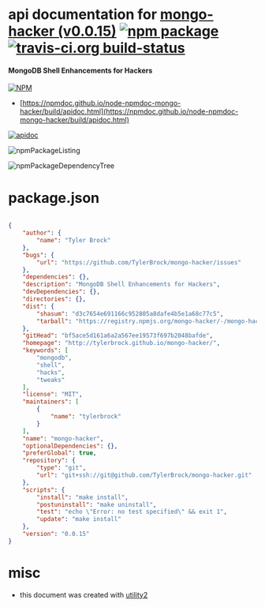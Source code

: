 # api documentation for  [mongo-hacker (v0.0.15)](http://tylerbrock.github.io/mongo-hacker/)  [![npm package](https://img.shields.io/npm/v/npmdoc-mongo-hacker.svg?style=flat-square)](https://www.npmjs.org/package/npmdoc-mongo-hacker) [![travis-ci.org build-status](https://api.travis-ci.org/npmdoc/node-npmdoc-mongo-hacker.svg)](https://travis-ci.org/npmdoc/node-npmdoc-mongo-hacker)
#### MongoDB Shell Enhancements for Hackers

[![NPM](https://nodei.co/npm/mongo-hacker.png?downloads=true&downloadRank=true&stars=true)](https://www.npmjs.com/package/mongo-hacker)

- [https://npmdoc.github.io/node-npmdoc-mongo-hacker/build/apidoc.html](https://npmdoc.github.io/node-npmdoc-mongo-hacker/build/apidoc.html)

[![apidoc](https://npmdoc.github.io/node-npmdoc-mongo-hacker/build/screenCapture.buildCi.browser.%252Ftmp%252Fbuild%252Fapidoc.html.png)](https://npmdoc.github.io/node-npmdoc-mongo-hacker/build/apidoc.html)

![npmPackageListing](https://npmdoc.github.io/node-npmdoc-mongo-hacker/build/screenCapture.npmPackageListing.svg)

![npmPackageDependencyTree](https://npmdoc.github.io/node-npmdoc-mongo-hacker/build/screenCapture.npmPackageDependencyTree.svg)



# package.json

```json

{
    "author": {
        "name": "Tyler Brock"
    },
    "bugs": {
        "url": "https://github.com/TylerBrock/mongo-hacker/issues"
    },
    "dependencies": {},
    "description": "MongoDB Shell Enhancements for Hackers",
    "devDependencies": {},
    "directories": {},
    "dist": {
        "shasum": "d3c7654e691166c952805a8dafe4b5e1a68c77c5",
        "tarball": "https://registry.npmjs.org/mongo-hacker/-/mongo-hacker-0.0.15.tgz"
    },
    "gitHead": "bf5ace5d161a6a2a567ee19573f697b2048bafde",
    "homepage": "http://tylerbrock.github.io/mongo-hacker/",
    "keywords": [
        "mongodb",
        "shell",
        "hacks",
        "tweaks"
    ],
    "license": "MIT",
    "maintainers": [
        {
            "name": "tylerbrock"
        }
    ],
    "name": "mongo-hacker",
    "optionalDependencies": {},
    "preferGlobal": true,
    "repository": {
        "type": "git",
        "url": "git+ssh://git@github.com/TylerBrock/mongo-hacker.git"
    },
    "scripts": {
        "install": "make install",
        "postuninstall": "make uninstall",
        "test": "echo \"Error: no test specified\" && exit 1",
        "update": "make install"
    },
    "version": "0.0.15"
}
```



# misc
- this document was created with [utility2](https://github.com/kaizhu256/node-utility2)
